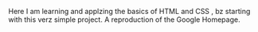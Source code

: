 Here I am learning and applzing the basics of HTML and CSS , bz starting with this verz simple project. 
A reproduction of the Google Homepage. 